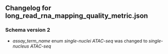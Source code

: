 ## Changelog for long_read_rna_mapping_quality_metric.json

### Schema version 2

* *assay_term_name* enum *single-nuclei ATAC-seq* was changed to *single-nucleus ATAC-seq*
